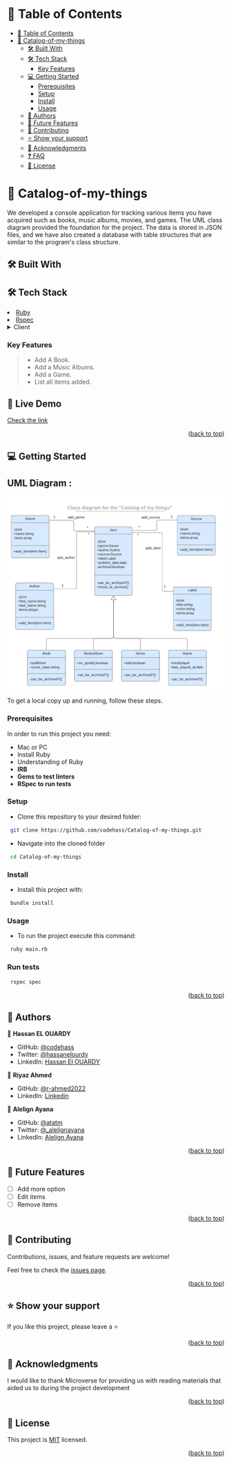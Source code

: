<a name="readme-top"></a>

<!-- TABLE OF CONTENTS -->

# 📗 Table of Contents

- [📗 Table of Contents](#-table-of-contents)
- [📖 Catalog-of-my-things ](#-practice-test-driven-developmenttdd-)
  - [🛠 Built With ](#-built-with-)
  - [🛠 Tech Stack ](#-tech-stack-)
    - [Key Features ](#key-features-)
  - [💻 Getting Started ](#-getting-started-)
    - [Prerequisites](#prerequisites)
    - [Setup](#setup)
    - [Install](#install)
    - [Usage](#usage)
  - [👥 Authors](#-authors)
  - [🔭 Future Features ](#-future-features-)
  - [🤝 Contributing ](#-contributing-)
  - [⭐️ Show your support ](#️-show-your-support-)
  - [🙏 Acknowledgments ](#-acknowledgments-)
  - [❓ FAQ ](#-faq-)
  - [📝 License ](#-license-)

<!-- PROJECT DESCRIPTION -->

# 📖 Catalog-of-my-things <a name="about-project"></a>

We developed a console application for tracking various items you have acquired such as books, music albums, movies, and games. The UML class diagram provided the foundation for the project. The data is stored in JSON files, and we have also created a database with table structures that are similar to the program's class structure.

## 🛠 Built With <a name="built-with"></a>

## 🛠 Tech Stack <a name="tech-stack"></a>

  <li><a href="">Ruby</a></li>
  <li><a href="">Rspec</a></li>
<details>
  <summary>Client</summary>
  <ul>
    <li><a href="">Ruby</a></li>
  </ul>
</details>

<!-- Features -->

### Key Features <a name="key-features"></a>

> - Add A Book.
> - Add a Music Albums.
> - Add a Game.
> - List all items added.

## 🚀 Live Demo <a name="live-demo"></a>

[Check the link](https://drive.google.com/file/d/1sA-uJ4UwCbzWPpQ_cmUsSQp0tStwKuup/view?usp=sharing)

<p align="right">(<a href="#readme-top">back to top</a>)</p>

<!-- GETTING STARTED -->

## 💻 Getting Started <a name="getting-started"></a>

## UML Diagram :

<img src = './catalog_of_my_things.png'>

To get a local copy up and running, follow these steps.

### Prerequisites

In order to run this project you need:

- Mac or PC
- Install Ruby
- Understanding of Ruby
- **IRB**
- **Gems to test linters**
- **RSpec to run tests**

### Setup

- Clone this repository to your desired folder:

```sh
 git clone https://github.com/codehass/Catalog-of-my-things.git
```

- Navigate into the cloned folder

```sh
 cd Catalog-of-my-things
```

### Install

- Install this project with:

```sh
 bundle install
```

### Usage

- To run the project execute this command:

```sh
 ruby main.rb
```

### Run tests

```sh
 rspec spec
```

<p align="right">(<a href="#readme-top">back to top</a>)</p>

<!-- AUTHORS -->

## 👥 Authors<a name="authors"></a>

👤 **Hassan EL OUARDY**

- GitHub: [@codehass](https://github.com/codehass)
- Twitter: [@hassanelourdy](https://twitter.com/hassanelourdy)
- LinkedIn: [Hassan El OUARDY](https://www.linkedin.com/in/hassan-el-ouardy-360b99169/)

👤 **Riyaz Ahmed**

- GitHub: [@r-ahmed2022](https://github.com/r-ahmed2022)
- LinkedIn: [Linkedin](https://www.linkedin.com/in/riyaz-ahmed-4216a71a8/)

👤 **Alelign Ayana**

- GitHub: [@atatm](https://github.com/atatm)
- Twitter: [@\_alelignayana](https://twitter.com/@alelign_ayana)
- LinkedIn: [Alelign Ayana](https://www.linkedin.com/in/alelign-ayana/)
<p align="right">(<a href="#readme-top">back to top</a>)</p>

<!-- FUTURE FEATURES -->

## 🔭 Future Features <a name="future-features"></a>

- [ ] Add more option
- [ ] Edit items
- [ ] Remove items

<p align="right">(<a href="#readme-top">back to top</a>)</p>

<!-- CONTRIBUTING -->

## 🤝 Contributing <a name="contributing"></a>

Contributions, issues, and feature requests are welcome!

Feel free to check the [issues page](https://github.com/codehass/Catalog-of-my-things/issues).

<p align="right">(<a href="#readme-top">back to top</a>)</p>

<!-- SUPPORT -->

## ⭐️ Show your support <a name="support"></a>

If you like this project, please leave a ⭐️

<p align="right">(<a href="#readme-top">back to top</a>)</p>

<!-- ACKNOWLEDGEMENTS -->

## 🙏 Acknowledgments <a name="acknowledgements"></a>

I would like to thank Microverse for providing us with reading materials that aided us to during the project development

<p align="right">(<a href="#readme-top">back to top</a>)</p>

<!-- LICENSE -->

## 📝 License <a name="license"></a>

This project is [MIT](./MIT) licensed.

<p align="right">(<a href="#readme-top">back to top</a>)</p>
